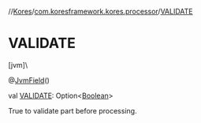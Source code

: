 //[Kores](../../index.md)/[com.koresframework.kores.processor](index.md)/[VALIDATE](-v-a-l-i-d-a-t-e.md)

# VALIDATE

[jvm]\

@[JvmField](https://kotlinlang.org/api/latest/jvm/stdlib/kotlin.jvm/-jvm-field/index.html)()

val [VALIDATE](-v-a-l-i-d-a-t-e.md): Option<[Boolean](https://kotlinlang.org/api/latest/jvm/stdlib/kotlin/-boolean/index.html)>

True to validate part before processing.
